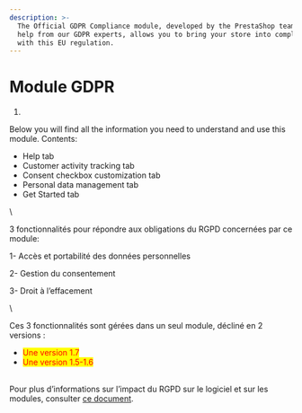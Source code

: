 ```yaml
---
description: >-
  The Official GDPR Compliance module, developed by the PrestaShop team with
  help from our GDPR experts, allows you to bring your store into compliance
  with this EU regulation.
---
```


# Module GDPR

1.

Below you will find all the information you need to understand and use this module. Contents:

* Help tab
* Customer activity tracking tab
* Consent checkbox customization tab
* Personal data management tab
* Get Started tab

\


3 fonctionnalités pour répondre aux obligations du RGPD concernées par ce module:

1- Accès et portabilité des données personnelles

2- Gestion du consentement

3- Droit à l’effacement

\


Ces 3 fonctionnalités sont gérées dans un seul module, décliné en 2 versions :

* <mark style="color:red;">Une version 1.7</mark>
* <mark style="color:red;">Une version 1.5-1.6</mark>

\
Pour plus d’informations sur l’impact du RGPD sur le logiciel et sur les modules, consulter [ce document](https://docs.google.com/document/d/1BDVk2Fni8tUSIi7LaXGi0afWP4x20xGxPTCrH6ZnAsQ/edit?usp=sharing).



